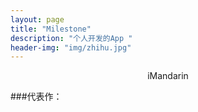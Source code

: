 ```yaml
---
layout: page
title: "Milestone"
description: "个人开发的App "
header-img: "img/zhihu.jpg"
---
```



<center>
    <p>iMandarin</p>
</center>


###代表作：







